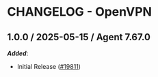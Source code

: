 # CHANGELOG - OpenVPN

<!-- towncrier release notes start -->

## 1.0.0 / 2025-05-15 / Agent 7.67.0

***Added***:

* Initial Release ([#19811](https://github.com/DataDog/integrations-core/pull/19811))
